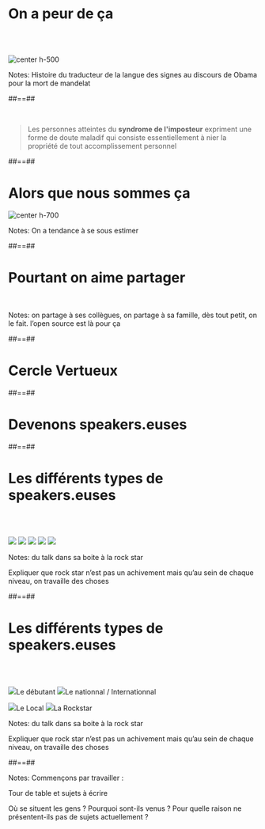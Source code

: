 <!-- .slide:-->

# On a peur de ça


<br><br>

![center h-500](./assets/images/g3d67955561_0_19.png)

Notes:
Histoire du traducteur de la langue des signes au discours de Obama pour la mort de mandelat



##==##
<!-- .slide:-->
<br>

>Les personnes atteintes du **syndrome de l'imposteur** expriment une forme de doute maladif qui consiste essentiellement à nier la propriété de tout accomplissement personnel


##==##
<!-- .slide:-->

# Alors que nous sommes ça


![center h-700](./assets/images/g3d67955561_0_25.png)

Notes:
On a tendance à se sous estimer

##==##

<!-- .slide: class="transition underline bottom" data-background="./assets/images/g3d67955561_0_26.png"-->

# Pourtant on aime partager

<br>

Notes:
on partage à ses collègues, on partage à sa famille, dès tout petit, on le fait. l’open source est là pour ça



##==##
<!-- .slide: data-background="./assets/images/g47f049d591_0_1.png"-->

# Cercle Vertueux
<!-- .element: class="big thin bottom" -->


##==##
<!-- .slide: data-background="./assets/images/g156ee16052_1_6.png"-->

# Devenons speakers.euses
<!-- .element: class="big thin" -->


##==##
<!-- .slide: class="flex-row" data-type-show="prez"-->

# Les différents types de speakers.euses

<br><br>

<p>
<img class="h-300" src="./assets/images/g3d67955561_0_58.png">
<img class="h-300" src="./assets/images/g3d67955561_0_54.png">
<img class="h-300" src="./assets/images/g3d67955561_0_56.png">
<img class="h-300" src="./assets/images/g3d67955561_0_55.png">
<img class="h-300" src="./assets/images/g3d67955561_0_57.png">
</p>

Notes:
du talk dans sa boite à la rock star

Expliquer que rock star n’est pas un achivement mais qu’au sein de chaque niveau, on travaille des choses

##==##
<!-- .slide: class="flex-row" data-type-show="full"-->

# Les différents types de speakers.euses

<br><br>

<p>
<img class="h-300" src="./assets/images/g3d67955561_0_58.png"><span>Le débutant</span>
<img class="h-300" src="./assets/images/g3d67955561_0_55.png"><span>Le nationnal  
/ Internationnal
</p>

<p>
<img class="h-300" src="./assets/images/g3d67955561_0_54.png"><span>Le Local</span>
<img class="h-300" src="./assets/images/g3d67955561_0_57.png"><span>La Rockstar</span>
</p>

Notes:
du talk dans sa boite à la rock star

Expliquer que rock star n’est pas un achivement mais qu’au sein de chaque niveau, on travaille des choses




##==##
<!-- .slide: data-background="./assets/images/g3d67955561_0_2.png"-->

Notes:
Commençons par travailler : 



Tour de table et sujets à écrire 

Où se situent les gens ? Pourquoi sont-ils venus ? Pour quelle raison ne présentent-ils pas de sujets actuellement ?

